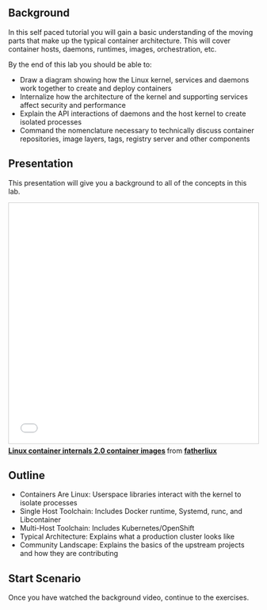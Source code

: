 ## Background
In this self paced tutorial you will gain a basic understanding of the moving parts that make up the typical container architecture.  This will cover container hosts, daemons, runtimes, images, orchestration, etc.

By the end of this lab you should be able to:
- Draw a diagram showing how the Linux kernel, services and daemons work together to create and deploy containers
- Internalize how the architecture of the kernel and supporting services affect security and performance
- Explain the API interactions of daemons and the host kernel to create isolated processes
- Command the nomenclature necessary to technically discuss container repositories, image layers, tags, registry server and other components


## Presentation
 This presentation will give you a background to all of the concepts in this lab.
<iframe src="//www.slideshare.net/slideshow/embed_code/key/IP8llTLJKCRo3Z" width="595" height="485" frameborder="0" marginwidth="0" marginheight="0" scrolling="no" style="border:1px solid #CCC; border-width:1px; margin-bottom:5px; max-width: 100%;" allowfullscreen> </iframe> <div style="margin-bottom:5px"> <strong> <a href="//www.slideshare.net/fatherliux/linux-container-internals-20-container-images" title="Linux container internals 2.0 container images" target="_blank">Linux container internals 2.0 container images</a> </strong> from <strong><a href="https://www.slideshare.net/fatherliux" target="_blank">fatherliux</a></strong> </div>


## Outline
- Containers Are Linux: Userspace libraries interact with the kernel to isolate processes
- Single Host Toolchain: Includes Docker runtime, Systemd, runc, and Libcontainer
- Multi-Host Toolchain: Includes Kubernetes/OpenShift
- Typical Architecture: Explains what a production cluster looks like
- Community Landscape: Explains the basics of the upstream projects and how they are contributing

## Start Scenario
Once you have watched the background video, continue to the exercises.
